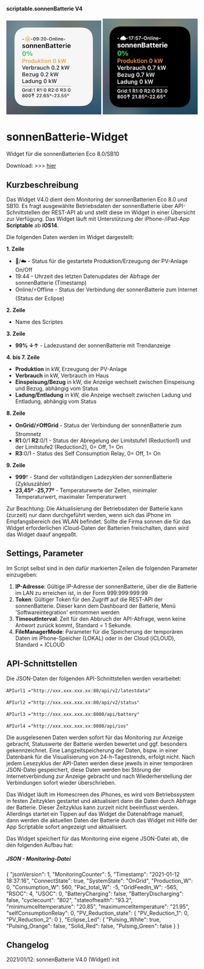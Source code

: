 #### scriptable.sonnenBatterie V4
![sbv4d](sbv4-2.jpeg) ![sbv4n](sbv4-3.jpeg)

# sonnenBatterie-Widget
Widget für die sonnenBatterien Eco 8.0/SB10

Download: >>> [hier](SonnenBatterieV2.0.js)

## Kurzbeschreibung
Das Widget V4.0 dient dem Monitoring der sonnenBatterien Eco 8.0 und SB10. Es fragt ausgewählte Betriebsdaten der sonnenBatterie über API-Schnittstellen der REST-API ab und stellt diese im Widget in einer Übersicht zur Verfügung. Das Widget läuft mit Unterstützung der iPhone-/iPad-App **Scriptable** ab **iOS14**.

Die folgenden Daten werden im Widget dargestellt:

**1. Zeile**
- 🔅/☁️ - Status für die gestartete Produktion/Erzeugung der PV-Anlage On/Off
- 19:44 - Uhrzeit des letzten Datenupdates der Abfrage der sonnenBatterie (Timestamp)
- Online/⚡️Offline - Status der Verbindung der sonnenBatterie zum Internet (Status der Eclipse)

**2. Zeile**
- Name des Scriptes

**3. Zeile**
- **99% ↓↑** - Ladezustand der sonnenBatterie mit Trendanzeige

**4. bis 7. Zeile**
- **Produktion** in kW, Erzeugung der PV-Anlage
- **Verbrauch** in kW, Verbrauch im Haus
- **Einspeisung/Bezug** in kW, die Anzeige wechselt zwischen Einspeisung und Bezug, abhängig vom Status
- **Ladung/Entladung** in kW, die Anzeige wechselt zwischen Ladung und Entladung, abhängig vom Status

**8. Zeile**
- **OnGrid/⚡️OffGrid** - Status der Verbindung der sonnenBatterie zum Stromnetz
- **R1**:0/1 **R2**:0/1 - Status der Abregelung der Limitstufe1 (Reduction1) und der Limitstufe2 (Reduction2), 0= Off, 1= On
- **R3**:0/1 - Status des Self Consumption Relay, 0= Off, 1= On

**9. Zeile**
- **999**⤒ - Stand der vollständigen Ladezyklen der sonnenBatterie (Zykluszähler)
- **23,45º** -**25,77º** - Temperaturwerte der Zellen, minimaler Temperaturwert, maximaler Temperaturwert

Zur Beachtung: Die Aktualisierung der Betriebsdaten der Batterie kann (zurzeit) nur dann durchgeführt werden, wenn sich das iPhone im Empfangsbereich des WLAN befindet. Sollte die Firma sonnen die für das Widget erforderlichen iCloud-Daten der Batterien freischalten, dann wird das Widget daauf angepaßt.

## Settings, Parameter

Im Script selbst sind in den dafür markierten Zeilen die folgenden Parameter einzugeben:

1. **IP-Adresse**: Gültige IP-Adresse der sonnenBatterie, über die die Batterie im LAN zu erreichen ist, in der Form 999:999:999:99
2. **Token**: Gültiger Token für den Zugriff auf die REST-API der sonnenBatterie. Dieser kann dem Dashboard der Batterie, Menü 'Softwareintegration' entnommen werden
3. **TimeoutInterval**: Zeit für den Abbruch der API-Abfrage, wenn keine Antwort zurück kommt, Standard = 1 Sekunde.
4. **FileManagerMode**: Parameter für die Speicherung der temporären Daten im iPhone-Speicher (LOKAL) oder in der Cloud (iCLOUD), Standard = ICLOUD

## API-Schnittstellen

Die JSON-Daten der folgenden API-Schnittstellen werden verarbeitet:

````APIurl1 ="http://xxx.xxx.xxx.xx:80/api/v2/latestdata"````

````APIurl2 ="http://xxx.xxx.xxx.xx:80/api/v2/status"````

````APIurl3 ="http://xxx.xxx.xxx.xx:8080/api/battery"````

````APIurl4 ="http://xxx.xxx.xxx.xx:8080/api/ios"````

Die ausgelesenen Daten werden sofort für das Monitoring zur Anzeige gebracht, Statuswerte der Batterie werden bewertet und ggf. besonders gekennzeichnet. Eine Langzeitspeicherung der Daten, bspw. in einer Datenbank für die Visualisierung von 24-h-Tagestrends, erfolgt nicht. Nach jedem Lesezyklus der API-Daten werden diese jeweils in einer temporären JSON-Datei gespeichert, diese Daten werden bei Störung der Internetverbindung zur Anzeige gebracht und nach Wiederherstellung der Verbindungen sofort wieder überschrieben. 

Das Widget läuft im Homescreen des iPhones, es wird vom Betriebssystem in festen Zeitzyklen gestartet und aktualisiert dann die Daten durch Abfrage der Batterie. Dieser Zeitzyklus kann zurzeit nicht beeinflusst werden. Allerdings startet ein Tippen auf das Widget die Datenabfrage manuell, dann werden die aktuellen Daten der Batterie durch das Widget mit Hilfe der App Scriptable sofort angezeigt und aktualisiert.

Das Widget speichert für das Monitoring eine eigene JSON-Datei ab, die den folgenden Aufbau hat:

##### JSON - Monitoring-Datei

{
  "jsonVersion": 1,
  "MonitoringCounter": 5,
  "Timestamp": "2021-01-12 18:37:16",
  "ConnectState": true,
  "SystemState": "OnGrid",
  "Production_W": 0,
  "Consumption_W": 560,
  "Pac_total_W": -5,
  "GridFeedIn_W": -565,
  "RSOC": 4,
  "USOC": 0,
  "BatteryCharging": false,
  "BatteryDischarging": false,
  "cyclecount": "802",
  "stateofhealth": "93.2",
  "minimumcelltemperature": "20.85",
  "maximumcelltemperature": "21.95",
  "selfConsumptionRelay": 0,
  "PV_Reduction_state": {
    "PV_Reduction_1": 0,
    "PV_Reduction_2": 0
  },
  "Eclipse_Led": {
    "Pulsing_White": true,
    "Pulsing_Orange": false,
    "Solid_Red": false,
    "Pulsing_Green": false
  }
}

## Changelog

2021/01/12: sonnenBatterie V4.0 (Widget) init
